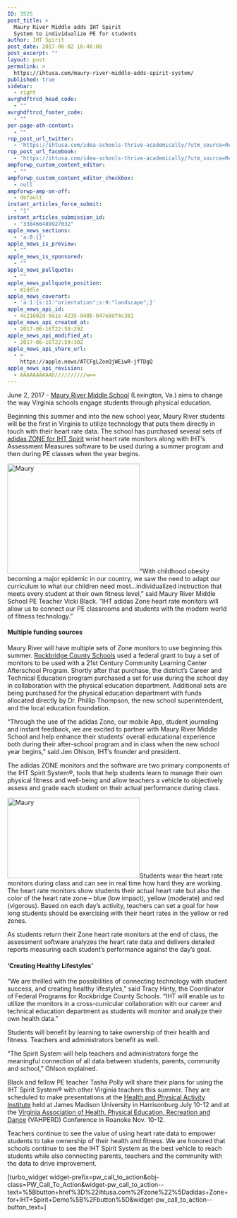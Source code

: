 ```yaml
---
ID: 3525
post_title: >
  Maury River Middle adds IHT Spirit
  System to individualize PE for students
author: IHT Spirit
post_date: 2017-06-02 16:46:08
post_excerpt: ""
layout: post
permalink: >
  https://ihtusa.com/maury-river-middle-adds-spirit-system/
published: true
sidebar:
  - right
avrghdftrcd_head_code:
  - ""
avrghdftrcd_footer_code:
  - ""
per-page-ath-content:
  - ""
rop_post_url_twitter:
  - 'https://ihtusa.com/idea-schools-thrive-academically/?utm_source=ReviveOldPost&utm_medium=social&utm_campaign=ReviveOldPost'
rop_post_url_facebook:
  - 'https://ihtusa.com/idea-schools-thrive-academically/?utm_source=ReviveOldPost&utm_medium=social&utm_campaign=ReviveOldPost'
ampforwp_custom_content_editor:
  - ""
ampforwp_custom_content_editor_checkbox:
  - null
ampforwp-amp-on-off:
  - default
instant_articles_force_submit:
  - "1"
instant_articles_submission_id:
  - "338466489927032"
apple_news_sections:
  - 'a:0:{}'
apple_news_is_preview:
  - ""
apple_news_is_sponsored:
  - ""
apple_news_pullquote:
  - ""
apple_news_pullquote_position:
  - middle
apple_news_coverart:
  - 'a:1:{s:11:"orientation";s:9:"landscape";}'
apple_news_api_id:
  - 4c21602d-9a1e-4235-848b-047e8df4c381
apple_news_api_created_at:
  - 2017-06-16T22:59:29Z
apple_news_api_modified_at:
  - 2017-06-16T22:59:30Z
apple_news_api_share_url:
  - >
    https://apple.news/ATCFgLZoeQjWEiwR-jfTDgQ
apple_news_api_revision:
  - AAAAAAAAAAD//////////w==
---
```

<span style="font-weight: 400;">June 2, 2017 - <a href="http://mrms.rockbridge.k12.va.us/" target="_blank" rel="noopener noreferrer">Maury River Middle School</a> (Lexington, Va.) aims to change the way Virginia schools engage students through physical education.</span>

<span style="font-weight: 400;">Beginning this summer and into the new school year, Maury River students will be the first in Virginia to utilize technology that puts them directly in touch with their heart rate data. The school has purchased several sets of <a href="http://ihtusa.com/zone" target="_blank" rel="noopener noreferrer">adidas ZONE for IHT Spirit</a> wrist heart rate monitors along with IHT’s Assessment Measures software to be used during a summer program and then during PE classes when the year begins. </span>

<span style="font-weight: 400;"><a href="https://ihtusa.com/wp-content/uploads/2017/06/MRMS-3.jpg"><img class="alignleft wp-image-3532 size-medium" src="https://ihtusa.com/wp-content/uploads/2017/06/MRMS-3-300x249.jpg" alt="Maury" width="300" height="249" /></a>“</span><span style="font-weight: 400;">With childhood obesity becoming a major epidemic in our country, we saw the need to adapt our curriculum to what our children need most...individualized instruction that meets every student at their own fitness level,” said Maury River Middle School PE Teacher Vicki Black. “IHT adidas Zone heart rate monitors will allow us to connect our PE classrooms and students with the modern world of fitness technology.”</span><!--more-->
<h4><b>Multiple funding sources</b></h4>
<span style="font-weight: 400;">Maury River will have multiple sets of Zone monitors to use beginning this summer. <a href="http://www.rockbridge.k12.va.us/" target="_blank" rel="noopener noreferrer">Rockbridge County Schools</a> used a federal grant to buy a set of monitors to be used with a 21</span><span style="font-weight: 400;">st</span><span style="font-weight: 400;"> Century Community Learning Center Afterschool Program. Shortly after that purchase, the district’s Career and Technical Education program purchased a set for use during the school day in collaboration with the physical education department. Additional sets are being purchased for the physical education department with funds allocated directly by Dr. Phillip Thompson, the new school superintendent, and the local education foundation. </span>

<span style="font-weight: 400;">“Through the use of the adidas Zone, our mobile App, student journaling and instant feedback, we are excited to partner with Maury River Middle School and help enhance their students’ overall educational experience both during their after-school program and in class when the new school year begins,” said Jen Ohlson, IHT’s founder and president. </span>

<span style="font-weight: 400;">The adidas ZONE monitors and the software are two primary components of the IHT Spirit System®, tools that help students learn to manage their own physical fitness and well-being and allow teachers a vehicle to objectively assess and grade each student on their actual performance during class.</span>

<span style="font-weight: 400;"><a href="https://ihtusa.com/wp-content/uploads/2017/06/MRMS-1.jpg"><img class="alignright size-medium wp-image-3533" src="https://ihtusa.com/wp-content/uploads/2017/06/MRMS-1-300x182.jpg" alt="Maury" width="300" height="182" /></a>Students wear the heart rate monitors during class and can see in real time how hard they are working. The heart rate monitors show students their actual heart rate but also the color of the heart rate zone – blue (low impact), yellow (moderate) and red (vigorous). Based on each day’s activity, teachers can set a goal for how long students should be exercising with their heart rates in the yellow or red zones.</span>

<span style="font-weight: 400;">As students return their Zone heart rate monitors at the end of class, the assessment software analyzes the heart rate data and delivers detailed reports measuring each student’s performance against the day’s goal. </span>
<h4><b>‘Creating Healthy Lifestyles’</b></h4>
<span style="font-weight: 400;">“</span><span style="font-weight: 400;">We are thrilled with the possibilities of connecting technology with student success, and creating healthy lifestyles,” said Tracy Hinty, the Coordinator of Federal Programs for Rockbridge County Schools. “IHT will enable us to utilize the monitors in a cross-curricular collaboration with our career and technical education department as students will monitor and analyze their own health data.”</span>

<span style="font-weight: 400;">Students will benefit by learning to take ownership of their health and fitness. Teachers and administrators benefit as well.</span>

<span style="font-weight: 400;">“T</span><span style="font-weight: 400;">he Spirit System will help teachers and administrators forge the meaningful connection of all data between students, parents, community and school,” Ohlson explained.</span>

<span style="font-weight: 400;">Black and fellow PE teacher Tasha Polly will share their plans for using the IHT Spirit System® with other Virginia teachers this summer. They are scheduled to make presentations at the <a href="https://www.jmu.edu/kinesiology/hpainstitute/" target="_blank" rel="noopener noreferrer">Health and Physical Activity Institute</a> held at James Madison University in Harrisonburg July 10-12 and at the <a href="http://www.vahperd.org/" target="_blank" rel="noopener noreferrer">Virginia Association of Health, Physical Education, Recreation and Dance</a> (VAHPERD) Conference in Roanoke Nov. 10-12.</span>

<span style="font-weight: 400;">Teachers continue to see the value of using heart rate data to empower students to take ownership of their health and fitness. We are honored that schools continue to see the IHT Spirit System as the best vehicle to reach students while also connecting parents, teachers and the community with the data to drive improvement. </span>

[turbo_widget widget-prefix=pw_call_to_action&obj-class=PW_Call_To_Action&widget-pw_call_to_action--text=%5Bbutton+href%3D%22ihtusa.com%2Fzone%22%5Dadidas+Zone+for+IHT+Spirit+Demo%5B%2Fbutton%5D&widget-pw_call_to_action--button_text=]